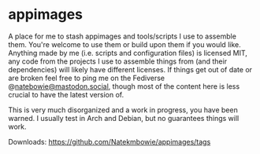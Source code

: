 # appimages

A place for me to stash appimages and tools/scripts I use to assemble them. You're welcome to use them or build upon them if you would like. Anything made by me (i.e. scripts and configuration files) is licensed MIT, any code from the projects I use to assemble things from (and their dependencies) will likely have different licenses. If things get out of date or are broken feel free to ping me on the Fediverse @natebowie@mastodon.social, though most of the content here is less crucial to have the latest version of.

This is very much disorganized and a work in progress, you have been warned. I usually test in Arch and Debian, but no guarantees things will work.

Downloads: https://github.com/Natekmbowie/appimages/tags
